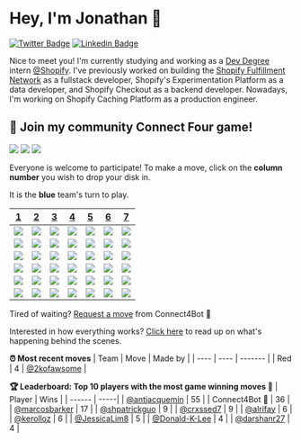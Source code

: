 # Hey, I'm Jonathan 👋

[![Twitter Badge](https://img.shields.io/badge/-@JonathanGin52-1ca0f1?style=flat-square&labelColor=1ca0f1&logo=twitter&logoColor=white&link=https://twitter.com/jonathangin52)](https://twitter.com/jonathangin52) [![Linkedin Badge](https://img.shields.io/badge/-JonathanGin-blue?style=flat-square&logo=Linkedin&logoColor=white&link=https://www.linkedin.com/in/jonathangin/)](https://www.linkedin.com/in/jonathangin/)

Nice to meet you! I'm currently studying and working as a [Dev Degree](https://devdegree.ca/) intern [@Shopify](https://www.shopify.com/).
I've previously worked on building the [Shopify Fulfillment Network](https://www.shopify.com/fulfillment) as a fullstack developer, Shopify's Experimentation Platform as a data developer, and Shopify Checkout as a backend developer.
Nowadays, I'm working on Shopify Caching Platform as a production engineer.

## :game_die: Join my community Connect Four game!
![](https://img.shields.io/badge/Moves%20played-3607-blue)
![](https://img.shields.io/badge/Completed%20games-214-brightgreen)
![](https://img.shields.io/badge/Total%20players-750-orange)

Everyone is welcome to participate! To make a move, click on the **column number** you wish to drop your disk in.

It is the **blue** team's turn to play.

|[1](https://github.com/JonathanGin52/JonathanGin52/issues/new?title=connect4%7Cdrop%7Cblue%7C1&body=Just+push+%27Submit+new+issue%27+without+editing+the+title.+The+README+will+be+updated+after+approximately+30+seconds.)|[2](https://github.com/JonathanGin52/JonathanGin52/issues/new?title=connect4%7Cdrop%7Cblue%7C2&body=Just+push+%27Submit+new+issue%27+without+editing+the+title.+The+README+will+be+updated+after+approximately+30+seconds.)|[3](https://github.com/JonathanGin52/JonathanGin52/issues/new?title=connect4%7Cdrop%7Cblue%7C3&body=Just+push+%27Submit+new+issue%27+without+editing+the+title.+The+README+will+be+updated+after+approximately+30+seconds.)|[4](https://github.com/JonathanGin52/JonathanGin52/issues/new?title=connect4%7Cdrop%7Cblue%7C4&body=Just+push+%27Submit+new+issue%27+without+editing+the+title.+The+README+will+be+updated+after+approximately+30+seconds.)|[5](https://github.com/JonathanGin52/JonathanGin52/issues/new?title=connect4%7Cdrop%7Cblue%7C5&body=Just+push+%27Submit+new+issue%27+without+editing+the+title.+The+README+will+be+updated+after+approximately+30+seconds.)|[6](https://github.com/JonathanGin52/JonathanGin52/issues/new?title=connect4%7Cdrop%7Cblue%7C6&body=Just+push+%27Submit+new+issue%27+without+editing+the+title.+The+README+will+be+updated+after+approximately+30+seconds.)|[7](https://github.com/JonathanGin52/JonathanGin52/issues/new?title=connect4%7Cdrop%7Cblue%7C7&body=Just+push+%27Submit+new+issue%27+without+editing+the+title.+The+README+will+be+updated+after+approximately+30+seconds.)|
| - | - | - | - | - | - | - |
|![](https://raw.githubusercontent.com/JonathanGin52/JonathanGin52/master/images/blank.png)|![](https://raw.githubusercontent.com/JonathanGin52/JonathanGin52/master/images/blank.png)|![](https://raw.githubusercontent.com/JonathanGin52/JonathanGin52/master/images/blank.png)|![](https://raw.githubusercontent.com/JonathanGin52/JonathanGin52/master/images/blank.png)|![](https://raw.githubusercontent.com/JonathanGin52/JonathanGin52/master/images/blank.png)|![](https://raw.githubusercontent.com/JonathanGin52/JonathanGin52/master/images/blank.png)|![](https://raw.githubusercontent.com/JonathanGin52/JonathanGin52/master/images/blank.png)|
|![](https://raw.githubusercontent.com/JonathanGin52/JonathanGin52/master/images/blank.png)|![](https://raw.githubusercontent.com/JonathanGin52/JonathanGin52/master/images/blank.png)|![](https://raw.githubusercontent.com/JonathanGin52/JonathanGin52/master/images/blank.png)|![](https://raw.githubusercontent.com/JonathanGin52/JonathanGin52/master/images/blank.png)|![](https://raw.githubusercontent.com/JonathanGin52/JonathanGin52/master/images/blank.png)|![](https://raw.githubusercontent.com/JonathanGin52/JonathanGin52/master/images/blank.png)|![](https://raw.githubusercontent.com/JonathanGin52/JonathanGin52/master/images/blank.png)|
|![](https://raw.githubusercontent.com/JonathanGin52/JonathanGin52/master/images/blank.png)|![](https://raw.githubusercontent.com/JonathanGin52/JonathanGin52/master/images/blank.png)|![](https://raw.githubusercontent.com/JonathanGin52/JonathanGin52/master/images/blank.png)|![](https://raw.githubusercontent.com/JonathanGin52/JonathanGin52/master/images/blank.png)|![](https://raw.githubusercontent.com/JonathanGin52/JonathanGin52/master/images/blank.png)|![](https://raw.githubusercontent.com/JonathanGin52/JonathanGin52/master/images/blank.png)|![](https://raw.githubusercontent.com/JonathanGin52/JonathanGin52/master/images/blank.png)|
|![](https://raw.githubusercontent.com/JonathanGin52/JonathanGin52/master/images/blank.png)|![](https://raw.githubusercontent.com/JonathanGin52/JonathanGin52/master/images/blank.png)|![](https://raw.githubusercontent.com/JonathanGin52/JonathanGin52/master/images/blank.png)|![](https://raw.githubusercontent.com/JonathanGin52/JonathanGin52/master/images/blank.png)|![](https://raw.githubusercontent.com/JonathanGin52/JonathanGin52/master/images/blank.png)|![](https://raw.githubusercontent.com/JonathanGin52/JonathanGin52/master/images/blank.png)|![](https://raw.githubusercontent.com/JonathanGin52/JonathanGin52/master/images/blank.png)|
|![](https://raw.githubusercontent.com/JonathanGin52/JonathanGin52/master/images/blank.png)|![](https://raw.githubusercontent.com/JonathanGin52/JonathanGin52/master/images/blank.png)|![](https://raw.githubusercontent.com/JonathanGin52/JonathanGin52/master/images/blank.png)|![](https://raw.githubusercontent.com/JonathanGin52/JonathanGin52/master/images/blank.png)|![](https://raw.githubusercontent.com/JonathanGin52/JonathanGin52/master/images/blank.png)|![](https://raw.githubusercontent.com/JonathanGin52/JonathanGin52/master/images/blank.png)|![](https://raw.githubusercontent.com/JonathanGin52/JonathanGin52/master/images/blank.png)|
|![](https://raw.githubusercontent.com/JonathanGin52/JonathanGin52/master/images/blank.png)|![](https://raw.githubusercontent.com/JonathanGin52/JonathanGin52/master/images/blank.png)|![](https://raw.githubusercontent.com/JonathanGin52/JonathanGin52/master/images/blank.png)|![](https://raw.githubusercontent.com/JonathanGin52/JonathanGin52/master/images/red.png)|![](https://raw.githubusercontent.com/JonathanGin52/JonathanGin52/master/images/blank.png)|![](https://raw.githubusercontent.com/JonathanGin52/JonathanGin52/master/images/blank.png)|![](https://raw.githubusercontent.com/JonathanGin52/JonathanGin52/master/images/blank.png)|

Tired of waiting? [Request a move](https://github.com/JonathanGin52/JonathanGin52/issues/new?title=connect4%7Cdrop%7Cblue%7Cai&body=Just+push+%27Submit+new+issue%27+without+editing+the+title.+The+README+will+be+updated+after+approximately+30+seconds.) from Connect4Bot :robot: 

Interested in how everything works? [Click here](https://github.com/JonathanGin52/JonathanGin52/tree/master/connect4) to read up on what's happening behind the scenes.

**:alarm_clock: Most recent moves**
| Team | Move | Made by |
| ---- | ---- | ------- |
| Red | 4 | [@2kofawsome](https://github.com/2kofawsome) |

**:trophy: Leaderboard: Top 10 players with the most game winning moves :1st_place_medal:**
| Player | Wins |
| ------ | -----|
| [@antjacquemin](https://github.com/antjacquemin) | 55 |
| Connect4Bot :robot: | 36 |
| [@marcosbarker](https://github.com/marcosbarker) | 17 |
| [@shpatrickguo](https://github.com/shpatrickguo) | 9 |
| [@crxssed7](https://github.com/crxssed7) | 9 |
| [@alrifay](https://github.com/alrifay) | 6 |
| [@kerolloz](https://github.com/kerolloz) | 6 |
| [@JessicaLim8](https://github.com/JessicaLim8) | 5 |
| [@Donald-K-Lee](https://github.com/Donald-K-Lee) | 4 |
| [@darshanr27](https://github.com/darshanr27) | 4 |
